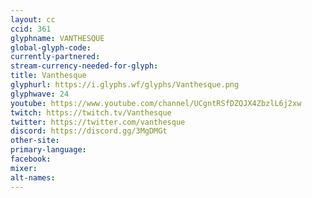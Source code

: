 ```yaml
---
layout: cc
ccid: 361
glyphname: VANTHESQUE
global-glyph-code: 
currently-partnered: 
stream-currency-needed-for-glyph: 
title: Vanthesque
glyphurl: https://i.glyphs.wf/glyphs/Vanthesque.png
glyphwave: 24
youtube: https://www.youtube.com/channel/UCgntRSfDZQJX4ZbzlL6j2xw
twitch: https://twitch.tv/Vanthesque
twitter: https://twitter.com/vanthesque
discord: https://discord.gg/3MgDMGt
other-site: 
primary-language: 
facebook: 
mixer: 
alt-names: 
---
```


